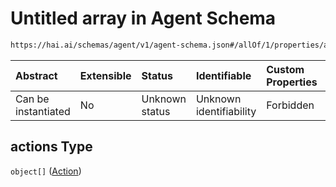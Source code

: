 # Untitled array in Agent Schema

```txt
https://hai.ai/schemas/agent/v1/agent-schema.json#/allOf/1/properties/actions
```



| Abstract            | Extensible | Status         | Identifiable            | Custom Properties | Additional Properties | Access Restrictions | Defined In                                                                             |
| :------------------ | :--------- | :------------- | :---------------------- | :---------------- | :-------------------- | :------------------ | :------------------------------------------------------------------------------------- |
| Can be instantiated | No         | Unknown status | Unknown identifiability | Forbidden         | Allowed               | none                | [agent.schema.json\*](../../schemas/agent/v1/agent.schema.json "open original schema") |

## actions Type

`object[]` ([Action](action.md))

